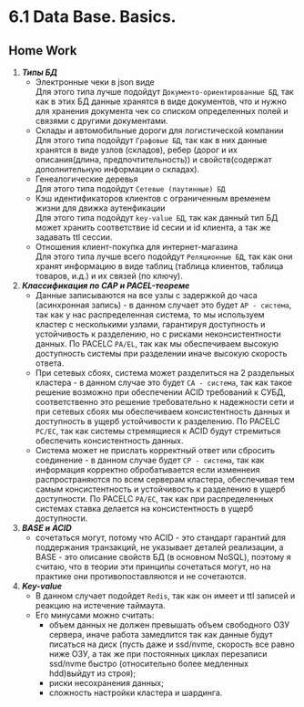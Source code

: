 # 6.1 Data Base. Basics.
## Home Work
1. ***Типы БД***
   + Электронные чеки в json виде  
        Для этого типа лучше подойдут ```Документо-ориентированные БД```, так как в этих БД данные хранятся в виде документов, что и нужно для хранения документа чек со списком определенных полей и связями с другими документами.
   + Склады и автомобильные дороги для логистической компании  
        Для этого типа подойдут ```Графовые БД```, так как в них данные хранятся в виде узлов (складов), ребер (дорог и их описания(длина, предпочтительность)) и свойств(содержат дополнительную информации о складах).
   + Генеалогические деревья  
        Для этого типа подойдут ```Сетевые (паутинные) БД```  
   + Кэш идентификаторов клиентов с ограниченным временем жизни для движка аутенфикации  
        Для этого типа подойдут ```key-value БД```, так как данный тип БД может хранить соответствие id сесии и id клиента, а так же задавать ttl сессии.  
   + Отношения клиент-покупка для интернет-магазина  
        Для этого типа лучше всего подойдут ```Реляционные БД```, так как они хранят информацию в виде таблиц (таблица клиентов, таблица товаров, и.д.) и их связей (по ключу).
2. ***Классификация по CAP и PACEL-теореме***
   + Данные записываются на все узлы с задержкой до часа (асинхронная запись) - в данном случает это будет ```AP - система```, так как у нас распределенная система, то мы используем кластер с несколькими узлами, гарантируя доступность и устойчивость к разделению, но с рисками неконсистентности данных. По PACELC  ```PA/EL```, так как мы обеспечиваем высокую доступность системы при разделении иначе высокую скорость ответа.
   + При сетевых сбоях, система может разделиться на 2 раздельных кластера - в данном случае это будет ```CA - система```, так как такое решение возможно при обеспечении ACID требований к СУБД, соответственно это решение требовательно к надежности сети и при сетевых сбоях мы обеспечиваем консистентность данных и доступность в ущерб устойчивости к разделению. По PACELC ```PC/EC```, так как системы стремящиеся к ACID будут стремиться обеспечить консистентность данных.
   + Система может не прислать корректный ответ или сбросить соединение - в данном случае будет ```CP - система```, так как информация корректно обробатывается если изменнеия распространяются по всем серверам кластера, обеспечивая тем самым консистентность и устойчивость к разделению в ущерб доступности. По PACELC ```PA/EC```, так как при распределенных системах ставка делается на консистентность в ущерб доступности.
3. ***BASE и ACID***
   + сочетаться могут, потому что ACID - это стандарт гарантий для поддержания транзакций, не указывает деталей реализации, а BASE - это описание свойств БД (в основном NoSQL), поэтому я считаю, что в теории эти принципы сочетаться могут, но на практике они противопоставляются и не сочетаются.
4. ***Key-value***  
   + В данном случает подойдет ```Redis```, так как он имеет и ttl записей и реакцию на истечение таймаута. 
   + Его минусами можно считать:  
     - объем данных не должен превышать объем свободного ОЗУ сервера, иначе работа замедлится так как данные будут писаться на диск (пусть даже и ssd/nvme, скорость все равно ниже ОЗУ, а так же при постоянных циклах перезаписи ssd/nvme быстро (относительно более медленных hdd)выйдут из строя);  
     - риски несохранения данных;
     - сложность настройки кластера и шардинга.
     